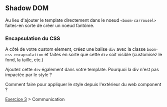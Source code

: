 ## Shadow DOM

Au lieu d'ajouter le template directement dans le noeud `<boom-carrousel>` faites-en sorte de créer un noeud fantôme.

### Encapsulation du CSS

A côté de votre custom element, créez une balise `div` avec la classe `boom-css-encapsulation` et faites en sorte que cette `div` soit visible (customisez le fond, la taille, etc.)

Ajoutez cette `div` également dans votre template. Pourquoi la div n'est pas impactée par le style ?

Comment faire pour appliquer le style depuis l'extérieur du web component ?

[Exercice 3](communication.md) > Communication
